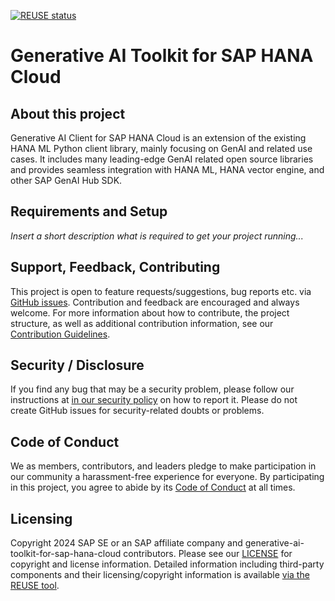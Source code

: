 [![REUSE status](https://api.reuse.software/badge/github.com/SAP/generative-ai-toolkit-for-sap-hana-cloud)](https://api.reuse.software/info/github.com/SAP/generative-ai-toolkit-for-sap-hana-cloud)

# Generative AI Toolkit for SAP HANA Cloud

## About this project

Generative AI Client for SAP HANA Cloud is an extension of the existing HANA ML Python client library, mainly focusing on GenAI and related use cases. It includes many leading-edge GenAI related open source libraries and provides seamless integration with HANA ML, HANA vector engine, and other SAP GenAI Hub SDK.

## Requirements and Setup

*Insert a short description what is required to get your project running...*

## Support, Feedback, Contributing

This project is open to feature requests/suggestions, bug reports etc. via [GitHub issues](https://github.com/SAP/generative-ai-toolkit-for-sap-hana-cloud/issues). Contribution and feedback are encouraged and always welcome. For more information about how to contribute, the project structure, as well as additional contribution information, see our [Contribution Guidelines](CONTRIBUTING.md).

## Security / Disclosure
If you find any bug that may be a security problem, please follow our instructions at [in our security policy](https://github.com/SAP/generative-ai-toolkit-for-sap-hana-cloud/security/policy) on how to report it. Please do not create GitHub issues for security-related doubts or problems.

## Code of Conduct

We as members, contributors, and leaders pledge to make participation in our community a harassment-free experience for everyone. By participating in this project, you agree to abide by its [Code of Conduct](https://github.com/SAP/.github/blob/main/CODE_OF_CONDUCT.md) at all times.

## Licensing

Copyright 2024 SAP SE or an SAP affiliate company and generative-ai-toolkit-for-sap-hana-cloud contributors. Please see our [LICENSE](LICENSE) for copyright and license information. Detailed information including third-party components and their licensing/copyright information is available [via the REUSE tool](https://api.reuse.software/info/github.com/SAP/generative-ai-toolkit-for-sap-hana-cloud).
